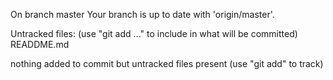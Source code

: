 On branch master
Your branch is up to date with 'origin/master'.

Untracked files:
  (use "git add <file>..." to include in what will be committed)
	READDME.md

nothing added to commit but untracked files present (use "git add" to track)
